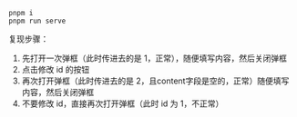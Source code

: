 ```
pnpm i
pnpm run serve
```


复现步骤：
1. 先打开一次弹框（此时传进去的是 1，正常），随便填写内容，然后关闭弹框
2. 点击修改 id 的按钮
3. 再次打开弹框（此时传进去的是 2，且content字段是空的，正常）随便填写内容，然后关闭弹框
4. 不要修改 id，直接再次打开弹框（此时 id 为 1，不正常）